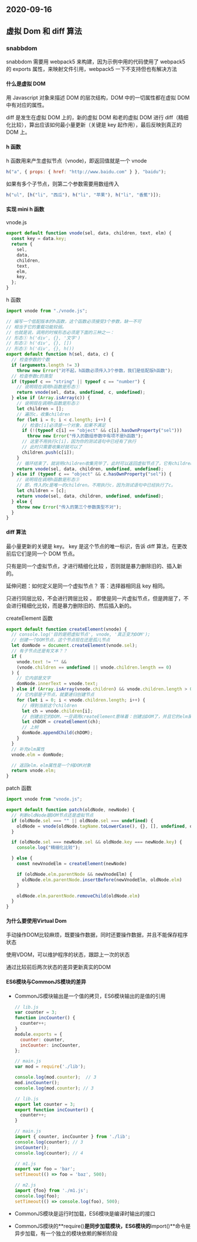 ## 2020-09-16

## 虚拟 Dom 和 diff 算法



### snabbdom

snabbdom 需要用 webpack5 来构建，因为示例中用的代码使用了 webpack5 的 exports 属性，来映射文件引用，webpack5 一下不支持但也有解决方法

#### 什么是虚拟 DOM

用 Javascript 对象来描述 DOM 的层次结构，DOM 中的一切属性都在虚拟 DOM 中有对应的属性。

diff 是发生在虚拟 DOM 上的，新的虚拟 DOM 和老的虚拟 DOM 进行 diff（精细化比较），算出应该如何最小量更新（关键是 key 起作用），最后反映到真正的 DOM 上。

#### h 函数

h 函数用来产生虚拟节点（vnode)，即返回值就是一个 vnode

```js
h("a", { props: { href: "http://www.baidu.com" } }, "baidu");
```

如果有多个子节点，则第二个参数需要用数组传入

```js
h("ul", [h("li", "西瓜"), h("li", "苹果"), h("li", "香蕉")]);
```

#### 实现 mini h 函数

vnode.js

```js
export default function vnode(sel, data, children, text, elm) {
  const key = data.key;
  return {
    sel,
    data,
    children,
    text,
    elm,
    key,
  };
}
```

h 函数

```js
import vnode from "./vnode.js";

// 编写一个低配版本的h函数，这个函数必须接受3个参数，缺一不可
// 相当于它的重载功能较弱。
// 也就是说，调用的时候形态必须是下面的三种之一：
// 形态① h('div', {}, '文字')
// 形态② h('div', {}, [])
// 形态③ h('div', {}, h())
export default function h(sel, data, c) {
  // 检查参数的个数
  if (arguments.length != 3)
    throw new Error("对不起，h函数必须传入3个参数，我们是低配版h函数");
  // 检查参数c的类型
  if (typeof c == "string" || typeof c == "number") {
    // 说明现在调用h函数是形态①
    return vnode(sel, data, undefined, c, undefined);
  } else if (Array.isArray(c)) {
    // 说明现在调用h函数是形态②
    let children = [];
    // 遍历c，收集children
    for (let i = 0; i < c.length; i++) {
      // 检查c[i]必须是一个对象，如果不满足
      if (!(typeof c[i] == "object" && c[i].hasOwnProperty("sel")))
        throw new Error("传入的数组参数中有项不是h函数");
      // 这里不用执行c[i]，因为你的测试语句中已经有了执行
      // 此时只需要收集好就可以了
      children.push(c[i]);
    }
    // 循环结束了，就说明children收集完毕了，此时可以返回虚拟节点了，它有children属性的
    return vnode(sel, data, children, undefined, undefined);
  } else if (typeof c == "object" && c.hasOwnProperty("sel")) {
    // 说明现在调用h函数是形态③
    // 即，传入的c是唯一的children。不用执行c，因为测试语句中已经执行了c。
    let children = [c];
    return vnode(sel, data, children, undefined, undefined);
  } else {
    throw new Error("传入的第三个参数类型不对");
  }
}
```

#### diff 算法

最小量更新的关键是 key。 key 是这个节点的唯一标识，告诉 diff 算法，在更改前后它们是同一个 DOM 节点。

只有是同一个虚拟节点，才进行精细化比较 ，否则就是暴力删除旧的、插入新的。

延伸问题：如何定义是同一个虚拟节点？ 答：选择器相同且 key 相同。

只进行同层比较，不会进行跨层比较 。 即使是同一片虚拟节点，但是跨层了，不会进行精细化比较，而是暴力删除旧的、然后插入新的。

createElement 函数

```js
export default function createElement(vnode) {
  // console.log('目的是把虚拟节点', vnode, '真正变为DOM');
  // 创建一个DOM节点，这个节点现在还是孤儿节点
  let domNode = document.createElement(vnode.sel);
  // 有子节点还是有文本？？
  if (
    vnode.text != "" &&
    (vnode.children == undefined || vnode.children.length == 0)
  ) {
    // 它内部是文字
    domNode.innerText = vnode.text;
  } else if (Array.isArray(vnode.children) && vnode.children.length > 0) {
    // 它内部是子节点，就要递归创建节点
    for (let i = 0; i < vnode.children.length; i++) {
      // 得到当前这个children
      let ch = vnode.children[i];
      // 创建出它的DOM，一旦调用createElement意味着：创建出DOM了，并且它的elm属性指向了创建出的DOM，但是还没有上树，是一个孤儿节点。
      let chDOM = createElement(ch);
      // 上树
      domNode.appendChild(chDOM);
    }
  }
  // 补充elm属性
  vnode.elm = domNode;

  // 返回elm，elm属性是一个纯DOM对象
  return vnode.elm;
}
```

patch 函数

```js
import vnode from "vnode.js";

export default function patch(oldNode, newNode) {
  // 判断oldNode是DOM节点还是虚拟节点
  if (oldNode.sel === "" || oldNode.sel === undefined) {
    oldNode = vnode(oldNode.tagName.toLowerCase(), {}, [], undefined, oldNode);
  }

  if (oldNode.sel === newNode.sel && oldNode.key === newNode.key) {
    console.log("精细化比较");

  } else {
    const newVnodeElm = createElement(newNode)

    if (oldNode.elm.parentNode && newVnodeElm) {
      oldNode.elm.parentNode.insertBefore(newVnodeElm, oldNode.elm)
    }

    oldNode.elm.parentNode.removeChild(oldNode.elm)
  }
}
```

#### 为什么要使用Virtual Dom

手动操作DOM比较麻烦，既要操作数据，同时还要操作数据，并且不能保存程序状态

使用VDOM，可以维护程序的状态，跟踪上一次的状态

通过比较前后两次状态的差异更新真实的DOM


#### ES6模块与CommonJS模块的差异

- CommonJS模块输出是一个值的拷贝，ES6模块输出的是值的引用
  ```js
  // lib.js
  var counter = 3;
  function incCounter() {
    counter++;
  }
  module.exports = {
    counter: counter,
    incCounter: incCounter,
  };
  ```

  ```js
  // main.js
  var mod = require('./lib');

  console.log(mod.counter);  // 3
  mod.incCounter();
  console.log(mod.counter); // 3
  ```

  ```js
  // lib.js
  export let counter = 3;
  export function incCounter() {
    counter++;
  }

  // main.js
  import { counter, incCounter } from './lib';
  console.log(counter); // 3
  incCounter();
  console.log(counter); // 4
  ```

  ```js
  // m1.js
  export var foo = 'bar';
  setTimeout(() => foo = 'baz', 500);

  // m2.js
  import {foo} from './m1.js';
  console.log(foo);
  setTimeout(() => console.log(foo), 500);
  ```

- CommonJS模块是运行时加载，ES6模块是编译时输出的接口
- CommonJS模块的**require()**是同步加载模块，ES6模块的**import()**命令是异步加载，有一个独立的模块依赖的解析阶段